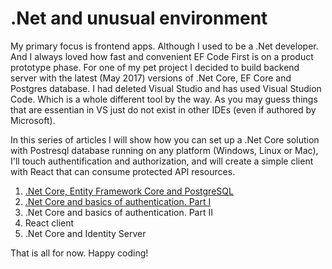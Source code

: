 # .Net and unusual environment

My primary focus is frontend apps. Although I used to be a .Net developer. And I always loved how fast and convenient EF Code First is on a product prototype phase. For one of my pet project I decided to build backend server with the latest (May 2017) versions of .Net Core, EF Core and Postgres database. I had deleted Visual Studio and has used Visual Studion Code. Which is a whole different tool by the way. As you may guess things that are essentian in VS just do not exist in other IDEs (even if authored by Microsoft).


In this series of articles I will show how you can set up a .Net Core solution with Postresql database running on any platform (Windows, Linux or Mac), I'll touch authentification and authorization, and will create a simple client with React that can consume protected API resources.


1. [.Net Core, Entity Framework Core and PostgreSQL](./ef)
1. [.Net Core and basics of authentication. Part I](./auth)
1. .Net Core and basics of authentication. Part II
1. React client
1. .Net Core and Identity Server

That is all for now. Happy coding!